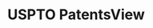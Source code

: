 ---
layout: default
bigquery: https://console.cloud.google.com/bigquery?p=patents-public-data&d=patentsview&page=dataset
citation: Attribution should be given to PatentsView for use, distribution, or derivative
  works.
code: https://github.com/CSSIP-AIR/PatentsView-Code-Snippets/
contributors: USPTO
cost: None
description: 'PatentsView includes US patent data including raw data (summaries, applications,
  pregrant applications), disambugations of inventors and assignees, and inventor
  gender estimates.  Also foreign priority data, # of figures and sheets, and government
  interest statements.'
documentation: https://patentsview.org/query/builder-faqs
last_edit: 04/13/2022, 09:43:13
location: https://patentsview.org/
maintained_by: USPTO
record_creation_timestamp: 12/2/2020 17:20:46
schema_fields:
- id
- type
- variety
- male
- ipc_class
- disamb_assignee_id_20200929
- designation
- title
- level_one
- f371_date
- subcategory_id
- role
- doc_type
- subgroup_id
- relkind
- term_grant
- disamb_inventor_id_20171003
- disamb_assignee_id_20200630
- classification_level
- assignee_id
- state
- disamb_inventor_id_20191231
- sequence
- rawlocation_id
- field_id
- lawyer_id
- section
- disamb_inventor_id_20190312
- longitude
- name_first
- city
- field_title
- section_id
- disclaimer_date
- disamb_assignee_id_20191008
- withdrawn
- exemplary
- disamb_inventor_id_20190820
- term_disclaimer
- name
- citation_id
- male_flag
- contract_award_number
- disamb_inventor_id_20191008
- doctype
- status
- fname
- latitude
- deceased
- gi_statement
- disamb_inventor_id_20200630
- rawinventor_id
- latin_name
- disamb_inventor_id_20171226
- application_id
- date
- num_sheets
- abstract
- applicant_type
- symbol_position
- disamb_inventor_id_20170307
- subclass_id
- organization
- patent_id
- lapse_of_patent
- disamb_assignee_id_20191231
- number
- organization_id
- kind
- disamb_inventor_id_20181127
- category_id
- publication_number
- county_fips
- country
- attribution_status
- dependent
- main_group
- _102_date
- location_id
- inventor_id
- country_transformed
- subsection_id
- county
- length
- classification_value
- classification_status
- group_id
- action_date
- num_figures
- lname
- latlong
- _371_date
- num_claims
- category
- disamb_inventor_id_20200331
- disamb_assignee_id_20181127
- f102_date
- reldocno
- num
- disamb_inventor_id_20170808
- uuid
- ipc_version_indicator
- filename
- name_last
- state_fips
- subclass
- disamb_inventor_id_20200929
- mainclass_id
- level_two
- subgroup
- disamb_assignee_id_20190820
- level_three
- rel_id
- disamb_assignee_id_20190312
- series_code
- disamb_inventor_id_20180528
- disamb_assignee_id_20200331
- term_extension
- rule_47
- rawassignee_id
- sector_title
- text
- group
- classification_data_source
- disamb_inventor_id_20201229
shortname: patentsview
tags:
- disambiguation
- United States
- gender
terms_of_use: Creative Commons Attribution 4.0 International License.
timeframe: 1963-1999
title: USPTO PatentsView
uuid: cf1780b1-e265-4e49-8d1d-83b9cfe0fd9a
---